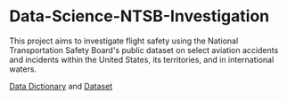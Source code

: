 # Data-Science-NTSB-Investigation

This project aims to investigate flight safety using the National Transportation Safety Board's public dataset on select aviation accidents and incidents within the United States, its territories, and in international waters.

[Data Dictionary](https://www.ntsb.gov/_layouts/ntsb.aviation/AviationDownloadDataDictionary.aspx) and [Dataset](https://drive.google.com/file/d/1fA4hmnBkHmURaMSA7zF3ip4xD2cN8juG/view?usp=sharing)
